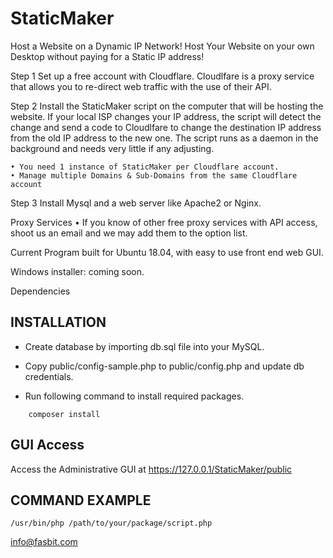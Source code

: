 # StaticMaker

Host a Website on a Dynamic IP Network!
Host Your Website on your own Desktop without paying for a Static IP address!

Step 1
Set up a free account with Cloudflare. 
Cloudlfare is a proxy service that allows you to re-direct web traffic with the use of their API. 

Step 2
Install the StaticMaker script on the computer that will be hosting the website.
If your local ISP changes your IP address, the script will detect the change and send a code to Cloudlfare to change the destination IP address from the old IP address to the new one.
The script runs as a daemon in the background and needs very little if any adjusting.

    • You need 1 instance of StaticMaker per Cloudflare account.
    • Manage multiple Domains & Sub-Domains from the same Cloudflare account

Step 3 
Install Mysql and a web server like Apache2 or Nginx.  

Proxy Services
    • If you know of other free proxy services with API access, shoot us an email and we may add them to the option list.

Current Program built for Ubuntu 18.04, with easy to use front end web GUI.

Windows installer: coming soon.

Dependencies

## INSTALLATION

- Create database by importing db.sql file into your MySQL.

- Copy public/config-sample.php to public/config.php and update db credentials.

- Run following command to install required packages.

```
    composer install
```

## GUI Access

Access the Administrative GUI at  https://127.0.0.1/StaticMaker/public

## COMMAND EXAMPLE

```
/usr/bin/php /path/to/your/package/script.php
```

info@fasbit.com
